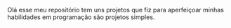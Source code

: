 Olá esse meu repositório tem uns projetos que fiz para aperfeiçoar minhas habilidades em programação são projetos simples.
